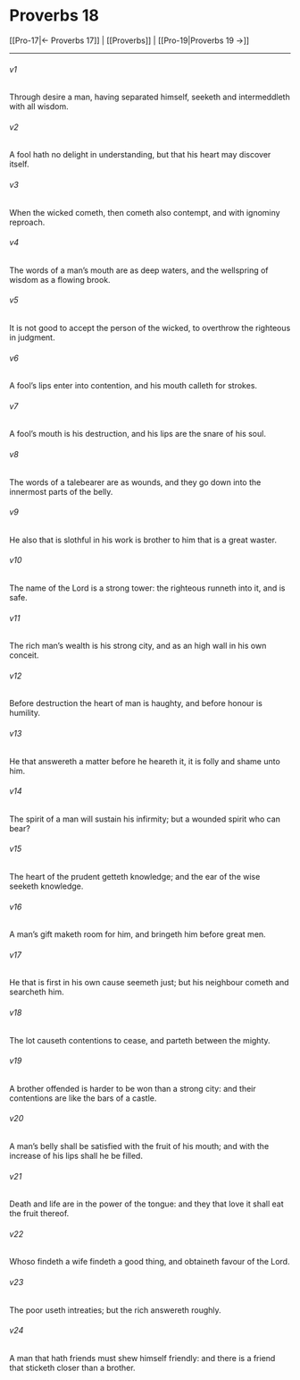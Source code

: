 # Proverbs 18

[[Pro-17|← Proverbs 17]] | [[Proverbs]] | [[Pro-19|Proverbs 19 →]]
***

###### v1
Through desire a man, having separated himself, seeketh and intermeddleth with all wisdom.
###### v2
A fool hath no delight in understanding, but that his heart may discover itself.
###### v3
When the wicked cometh, then cometh also contempt, and with ignominy reproach.
###### v4
The words of a man’s mouth are as deep waters, and the wellspring of wisdom as a flowing brook.
###### v5
It is not good to accept the person of the wicked, to overthrow the righteous in judgment.
###### v6
A fool’s lips enter into contention, and his mouth calleth for strokes.
###### v7
A fool’s mouth is his destruction, and his lips are the snare of his soul.
###### v8
The words of a talebearer are as wounds, and they go down into the innermost parts of the belly.
###### v9
He also that is slothful in his work is brother to him that is a great waster.
###### v10
The name of the Lord is a strong tower: the righteous runneth into it, and is safe.
###### v11
The rich man’s wealth is his strong city, and as an high wall in his own conceit.
###### v12
Before destruction the heart of man is haughty, and before honour is humility.
###### v13
He that answereth a matter before he heareth it, it is folly and shame unto him.
###### v14
The spirit of a man will sustain his infirmity; but a wounded spirit who can bear?
###### v15
The heart of the prudent getteth knowledge; and the ear of the wise seeketh knowledge.
###### v16
A man’s gift maketh room for him, and bringeth him before great men.
###### v17
He that is first in his own cause seemeth just; but his neighbour cometh and searcheth him.
###### v18
The lot causeth contentions to cease, and parteth between the mighty.
###### v19
A brother offended is harder to be won than a strong city: and their contentions are like the bars of a castle.
###### v20
A man’s belly shall be satisfied with the fruit of his mouth; and with the increase of his lips shall he be filled.
###### v21
Death and life are in the power of the tongue: and they that love it shall eat the fruit thereof.
###### v22
Whoso findeth a wife findeth a good thing, and obtaineth favour of the Lord.
###### v23
The poor useth intreaties; but the rich answereth roughly.
###### v24
A man that hath friends must shew himself friendly: and there is a friend that sticketh closer than a brother. 

